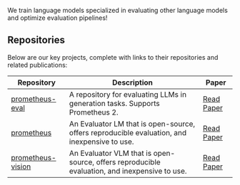 We train language models specialized in evaluating other language models and optimize evaluation pipelines!

## Repositories

Below are our key projects, complete with links to their repositories and related publications:

| Repository         | Description | Paper |
|--------------------|-------------|-------|
| [prometheus-eval](https://github.com/prometheus-eval/prometheus-eval)    | A repository for evaluating LLMs in generation tasks. Supports Prometheus 2. | [Read Paper](https://arxiv.org/abs/2405.01535) |
| [prometheus](https://github.com/prometheus-eval/prometheus)         | An Evaluator LM that is open-source, offers reproducible evaluation, and inexpensive to use. | [Read Paper](https://arxiv.org/abs/2310.08491) |
| [prometheus-vision](https://github.com/prometheus-eval/prometheus-vision)  | An Evaluator VLM that is open-source, offers reproducible evaluation, and inexpensive to use. | [Read Paper](https://arxiv.org/abs/2401.06591) |
